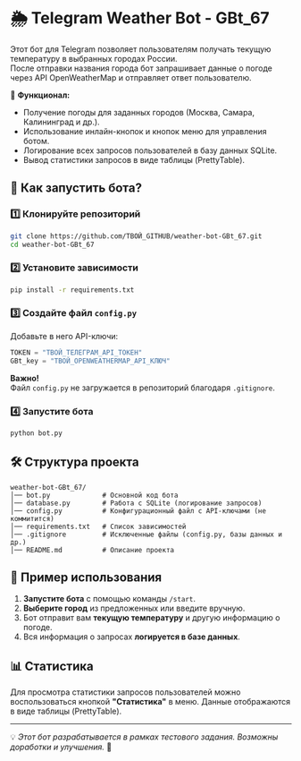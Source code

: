 # 🌦️ Telegram Weather Bot - GBt_67

Этот бот для Telegram позволяет пользователям получать текущую температуру в выбранных городах России.  
После отправки названия города бот запрашивает данные о погоде через API OpenWeatherMap и отправляет ответ пользователю.  

📌 **Функционал:**  
- Получение погоды для заданных городов (Москва, Самара, Калининград и др.).  
- Использование инлайн-кнопок и кнопок меню для управления ботом.  
- Логирование всех запросов пользователей в базу данных SQLite.  
- Вывод статистики запросов в виде таблицы (PrettyTable).  

## 🚀 **Как запустить бота?**  

### 1️⃣ Клонируйте репозиторий  
```bash
git clone https://github.com/ТВОЙ_GITHUB/weather-bot-GBt_67.git
cd weather-bot-GBt_67
```

### 2️⃣ Установите зависимости  
```bash
pip install -r requirements.txt
```

### 3️⃣ Создайте файл `config.py`  
Добавьте в него API-ключи:  
```python
TOKEN = "ТВОЙ_ТЕЛЕГРАМ_API_ТОКЕН"
GBt_key = "ТВОЙ_OPENWEATHERMAP_API_КЛЮЧ"
```

**Важно!**  
Файл `config.py` не загружается в репозиторий благодаря `.gitignore`.  

### 4️⃣ Запустите бота  
```bash
python bot.py
```

## 🛠 **Структура проекта**  

```
weather-bot-GBt_67/
│── bot.py             # Основной код бота
│── database.py        # Работа с SQLite (логирование запросов)
│── config.py          # Конфигурационный файл с API-ключами (не коммитится)
│── requirements.txt   # Список зависимостей
│── .gitignore         # Исключенные файлы (config.py, базы данных и др.)
│── README.md          # Описание проекта
```

## 📝 **Пример использования**  

1. **Запустите бота** с помощью команды `/start`.  
2. **Выберите город** из предложенных или введите вручную.  
3. Бот отправит вам **текущую температуру** и другую информацию о погоде.  
4. Вся информация о запросах **логируется в базе данных**.  

## 📊 **Статистика**  

Для просмотра статистики запросов пользователей можно воспользоваться кнопкой **"Статистика"** в меню. Данные отображаются в виде таблицы (PrettyTable).  

---

💡 *Этот бот разрабатывается в рамках тестового задания. Возможны доработки и улучшения.* 🚀  
```